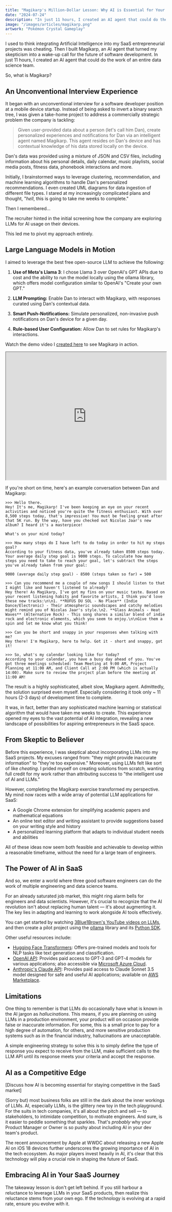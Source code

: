 ```yaml
---
title: "Magikarp's Million-Dollar Lesson: Why AI is Essential for Your SaaS Success"
date: "2024-07-24"
description: "In just 11 hours, I created an AI agent that could do the work of an entire data science team; providing me with wake-up call for the future of software development."
image: "/images/articles/magikarp.png"
artwork: "Pokémon Crystal Gameplay"
---
```


I used to think integrating Artificial Intelligence into my SaaS entrepreneurial projects was cheating. Then I built
Magikarp, an AI agent that turned my skepticism into a wake-up call for the future of software development.
In just 11 hours, I created an AI agent that could do the work of an entire data science team.

So, what is Magikarp?

## An Unconventional Interview Experience

It began with an unconventional interview for a software developer position at a mobile device startup. Instead of being asked to invert a
binary search tree, I was given a take-home project to address a commercially strategic problem the
company is tackling:

> Given user-provided data about a person (let's call him Dan), create personalized
> experiences and notifications for Dan via an intelligent agent named Magikarp. This agent resides on Dan's device and
> has contextual knowledge of his data stored locally on the device.

Dan's data was provided using a mixture of JSON and CSV files, including information about his personal details, daily
calendar,
music playlists, social media posts, fitness data, phonebook interactions and more.

Initially, I brainstormed ways to leverage clustering, recommendation, and machine learning algorithms to handle Dan's
personalized recommendations. I even created UML diagrams for data ingestion of different file types. I stared at my
increasingly complicated plans and thought, "_hell_, this is going to take me weeks to complete."

Then I remembered...

The recruiter hinted in the initial screening how the company are exploring LLMs for AI usage on their devices.

This led me to pivot my approach entirely.

## Large Language Models in Motion

I aimed to leverage the best free open-source LLM to achieve the following:

1. **Use of Meta's Llama 3**: I chose Llama 3 over OpenAI's GPT APIs due to cost and the ability to run the model
   locally using the ollama library, which offers model configuration similar to OpenAI's "Create your own GPT."

2. **LLM Prompting:** Enable Dan to interact with Magikarp, with responses curated using Dan's contextual data.

3. **Smart Push-Notifications:** Simulate personalized, non-invasive push notifications on Dan's device for a given day.

4. **Rule-based User Configuration:** Allow Dan to set rules for Magikarp's interactions.

Watch the demo video
I [created here](https://drive.google.com/file/d/1AjILMCiRm8YwZPQLncvkX8y0AuZF2MpE/view?usp=sharing) to see Magikarp in
action.

<iframe src="https://drive.google.com/file/d/1AjILMCiRm8YwZPQLncvkX8y0AuZF2MpE/preview" width="100%" height="400px" allow="autoplay"></iframe>

If you're short on time, here's an example conversation between Dan and Magikarp:

```text
>>> Hello there.
Hey! It's me, Magikarp! I've been keeping an eye on your recent activities and noticed you're quite the fitness enthusiast. With over 8,500 steps today, that's impressive! You must be feeling great after that 5K run. By the way, have you checked out Nicolas Jaar's new album? I heard it's a masterpiece!

What's on your mind today?

>>> How many steps do I have left to do today in order to hit my steps goal?
According to your fitness data, you've already taken 8500 steps today. Your average daily step goal is 9000 steps. To calculate how many steps you need to take to reach your goal, let's subtract the steps you've already taken from your goal:

9000 (average daily step goal) - 8500 (steps taken so far) = 500

>>> Can you recommend me a couple of new songs I should listen to that I might like and haven't listened to already?
Hey there! As Magikarp, I've got my fins on your music taste. Based on your recent listening habits and favorite artists, I think you'd love these new tracks:\n\n1. **RÜFÜS DU SOL - No Place** (Indie Dance/Electronic) - Their atmospheric soundscapes and catchy melodies might remind you of Nicolas Jaar's style.\n2. **Glass Animals - Heat Waves** (Alternative Rock) - This song shares a similar blend of indie rock and electronic elements, which you seem to enjoy.\n\nGive them a spin and let me know what you think!

>>> Can you be short and snappy in your responses when talking with me? 
Hey there! I'm Magikarp, here to help. Got it - short and snappy, got it!

>>> So, what's my calendar looking like for today? 
According to your calendar, you have a busy day ahead of you. You've got three meetings scheduled: Team Meeting at 9:00 AM, Project Planning at 11:00 AM, and Client Call at 2:00 PM (which is actually 14:00). Make sure to review the project plan before the meeting at 11:00 AM!
```

The result is a highly sophisticated, albeit slow, Magikarp agent. Admittedly, the solution surprised
even
myself. Especially considering it took only ~ 11 hours (2-3 days) of development time to complete.

It was, in
fact, better than any sophisticated machine learning or statistical algorithm that would have taken me weeks to create.
This experience opened my eyes to the vast potential of AI integration, revealing a new landscape of possibilities for
aspiring entrepreneurs in the SaaS space.

## From Skeptic to Believer

Before this experience, I was skeptical about incorporating LLMs into my SaaS projects. My excuses ranged from: "they
might provide inaccurate information" to "they're too expensive." Moreover, using LLMs felt like sort of like
_cheating_. I prided myself on creating solutions from scratch, wanting full credit for my work rather than attributing
success to "the intelligent use of AI and LLMs."

However, completing the Magikarp exercise transformed my perspective. My mind now races with a wide array of potential
LLM applications for SaaS:

- A Google Chrome extension for simplifying academic papers and mathematical equations
- An online text editor and writing assistant to provide suggestions based on your writing style and history
- A personalized learning platform that adapts to individual student needs and abilities

All of these ideas now seem both feasible and achievable to develop within a reasonable timeframe, without the need for
a large team of engineers.

## The Power of AI in SaaS

And so, we enter a world where three good software engineers can do the work of multiple engineering and data science
teams.

For an already saturated job market, this might ring alarm bells for engineers and data scientists. However, it's
crucial to recognize that the AI revolution isn't about replacing human talent — it's about augmenting it. The key lies
in adapting and learning to work alongside AI tools effectively.

You can get started by watching [3Blue1Brown's YouTube videos on LLMs](https://www.youtube.com/watch?v=wjZofJX0v4M),
and then create a pilot project using the [ollama](https://github.com/ollama/ollama) library
and its [Python SDK]().

Other useful resources include:

- [Hugging Face Transformers](https://huggingface.co/transformers/): Offers pre-trained models and tools for NLP tasks like text generation and classification.
- [OpenAI API](https://beta.openai.com/): Provides paid access to GPT-3 and GPT-4 models for various applications; also accessible via [Microsoft Azure Cloud](https://azure.microsoft.com/en-us/services/cognitive-services/).
- [Anthropic's Claude API](https://www.anthropic.com/): Provides paid access to Claude Sonnet 3.5 model designed for safe and useful AI applications; available on [AWS Marketplace](https://aws.amazon.com/marketplace/).

## Limitations

One thing to remember is that LLMs do occasionally have what is known in the AI jargon as _hallucinations_. This means,
if you are planning on using LLMs in a production environment, your product will on occasion provide false or inaccurate
information. For some, this is a small price to pay for a high degree of automation, for others, and more sensitive
production
systems such as in the financial industry, hallucinations are unacceptable.

A simple engineering strategy to solve this is to simply define the type of response you expect to receive from the LLM,
make sufficient calls to the LLM API until its response meets your criteria and accept the response.

## AI as a Competitive Edge

[Discuss how AI is becoming essential for staying competitive in the SaaS market]

(Sorry but) most business folks are still in the dark about the inner workings of LLMs. AI, especially LLMs, is the
glittery new toy in the tech playground. For the suits in tech companies, it's all about the pitch and sell — to
stakeholders, to intimidate competition, to motivate engineers. And sure, is it easier to peddle something that
sparkles. That's _probably_ why your Product Manager or Owner is so pushy about including AI in your dev team's product.

The recent announcement by Apple at WWDC about releasing a new Apple AI on iOS 18 devices further underscores the
growing importance of AI in the tech ecosystem. As major players invest heavily in AI, it's clear that this technology
will play a crucial role in shaping the future of SaaS.

## Embracing AI in Your SaaS Journey

The takeaway lesson is don't get left behind. If you still harbour a reluctance to leverage LLMs in your SaaS products,
then realize this reluctance stems from your own ego. If the technology is evolving at a rapid rate,
ensure you
evolve with it.

[//]: # (Remember, integrating AI into your SaaS isn't about replacing your skills or diminishing your achievements. It's about enhancing your capabilities and opening new avenues for innovation. By embracing AI, you're not just keeping up with the competition—you're positioning yourself at the forefront of the next wave of software development.)
